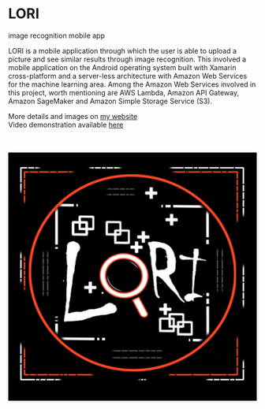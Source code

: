 # LORI
image recognition mobile app


LORI is a mobile application through which the user is able to upload a picture and see similar results through image recognition. This involved a mobile application on the Android operating system built with Xamarin cross-platform and a server-less architecture with Amazon Web Services for the machine learning area. Among the Amazon Web Services involved in this project, worth mentioning are AWS Lambda, Amazon API Gateway, Amazon SageMaker and Amazon Simple Storage Service (S3).


More details and images on <a href="http://www.kaylajklab.com/android-applications.html">my website</a> <br>
Video demonstration available <a href="https://youtu.be/SKpCzAQI0P0">here</a>

<br><br>
<img src="https://github.com/CallisteVariks/CallisteVariks/blob/main/assets/projects/lori-background-512x512_orig.png"/>
